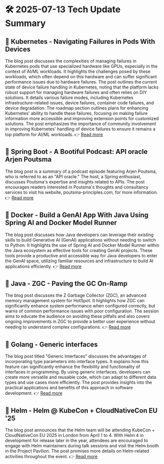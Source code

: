 # 🛠️ 2025-07-13 Tech Update Summary

## 🔹 Kubernetes - Navigating Failures in Pods With Devices
The blog post discusses the complexities of managing failures in Kubernetes pods that use specialized hardware like GPUs, especially in the context of AI/ML workloads. It highlights the challenges posed by these workloads, which often depend on this hardware and can suffer significant performance issues due to hardware failures. The post outlines the current state of device failure handling in Kubernetes, noting that the platform lacks robust support for managing hardware failures and often relies on DIY solutions. It details various failure modes, including Kubernetes infrastructure-related issues, device failures, container code failures, and device degradation. The roadmap section outlines plans for enhancing Kubernetes' ability to handle these failures, focusing on making failure information more accessible and improving extension points for customized solutions. The post emphasizes the importance of community involvement in improving Kubernetes' handling of device failures to ensure it remains a top platform for AI/ML workloads.
👉 [Read more](https://kubernetes.io/blog/2025/07/03/navigating-failures-in-pods-with-devices/)

## 🔹 Spring Boot - A Bootiful Podcast: API oracle Arjen Poutsma
The blog post is a summary of a podcast episode featuring Arjen Poutsma, who is referred to as an "API oracle." The host, a Spring enthusiast, discusses Poutsma's expertise and insights related to APIs. The post encourages readers interested in Poutsma's thoughts and consultancy services to visit his website, poutsma-principles.com, for more information.
👉 [Read more](https://spring.io/blog/2025/07/10/a-bootiful-podcast-arjen-poutsma)

## 🔹 Docker - Build a GenAI App With Java Using Spring AI and Docker Model Runner
The blog post discusses how Java developers can leverage their existing skills to build Generative AI (GenAI) applications without needing to switch to Python. It highlights the use of Spring AI and Docker Model Runner within the Java ecosystem as effective tools for creating GenAI projects. These tools provide a productive and accessible way for Java developers to enter the GenAI space, utilizing familiar resources and infrastructure to build AI applications efficiently.
👉 [Read more](https://www.docker.com/blog/build-genai-app-with-java-spring-ai-docker-model-runner/)

## 🔹 Java - ZGC - Paving the GC On-Ramp
The blog post discusses the Z Garbage Collector (ZGC), an advanced memory management system for HotSpot. It highlights how ZGC can significantly enhance system performance when configured correctly, but warns of common performance issues with poor configuration. The session aims to educate the audience on avoiding these pitfalls and also covers ongoing improvements in ZGC to provide a better user experience without needing to understand complex configurations.
👉 [Read more](https://inside.java/2025/07/10/javaone-zgc/)

## 🔹 Golang - Generic interfaces
The blog post titled "Generic Interfaces" discusses the advantages of incorporating type parameters into interface types. It explains how this feature can significantly enhance the flexibility and functionality of interfaces in programming. By using generic interfaces, developers can create more versatile and reusable code, which can adapt to different data types and use cases more efficiently. The post provides insights into the practical applications and benefits of this approach in software development.
👉 [Read more](https://go.dev/blog/generic-interfaces)

## 🔹 Helm - Helm @ KubeCon + CloudNativeCon EU '25
The blog post announces that the Helm team will be attending KubeCon + CloudNativeCon EU 2025 in London from April 1 to 4. With Helm 4 in development for release later in the year, attendees are encouraged to engage with Helm maintainers during talk sessions and visit the Helm booth in the Project Pavilion. The post promises more details on Helm-related activities throughout the event.
👉 [Read more](https://helm.sh/blog/helm-at-kubecon-eu-25/)

